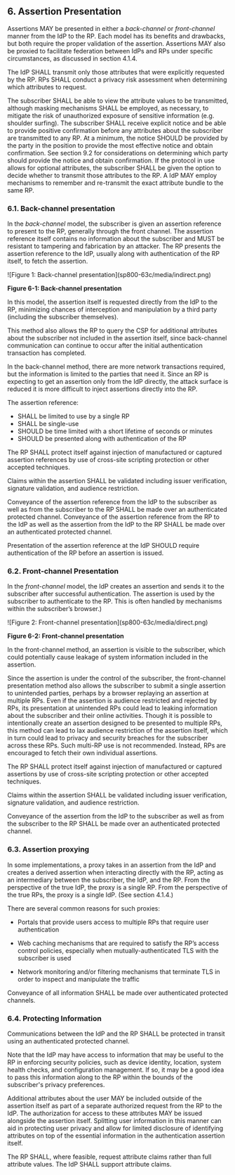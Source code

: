 <a name="sec6"></a>

## 6. Assertion Presentation

Assertions MAY be presented in either a *back-channel* or *front-channel* manner from the IdP to the RP. Each model has its benefits and drawbacks, but both require the proper validation of the assertion. Assertions MAY also be proxied to facilitate federation between IdPs and RPs under specific circumstances, as discussed in section 4.1.4.

The IdP SHALL transmit only those attributes that were explicitly requested by the RP. RPs SHALL conduct a privacy risk assessment when determining which attributes to request. 

The subscriber SHALL be able to view the attribute values to be transmitted, although masking mechanisms SHALL be employed, as necessary, to mitigate the risk of unauthorized exposure of sensitive information (e.g. shoulder surfing). The subscriber SHALL receive explicit notice and be able to provide positive confirmation before any attributes about the subscriber are transmitted to any RP. At a minimum, the notice SHOULD be provided by the party in the position to provide the most effective notice and obtain confirmation. See section 9.2 for considerations on determining which party should provide the notice and obtain confirmation. If the protocol in use allows for optional attributes, the subscriber SHALL be given the option to decide whether to transmit those attributes to the RP. A IdP MAY employ mechanisms to remember and re-transmit the exact attribute bundle to the same RP. 

### 6.1. Back-channel presentation

In the *back-channel* model, the subscriber is given an assertion reference to present to the RP, generally through the front channel. The assertion reference itself contains no information about the subscriber and MUST be resistant to tampering and fabrication by an attacker. The RP presents the assertion reference to the IdP, usually along with authentication of the RP itself, to fetch the assertion.


<a name="63cSec6-Figure1"></a>

<div class="text-center" markdown="1">
![Figure 1: Back-channel presentation](sp800-63c/media/indirect.png)

**Figure 6-1: Back-channel presentation**

</div>




In this model, the assertion itself is requested directly from the IdP to the RP, minimizing chances of interception and manipulation by a third party (including the subscriber themselves).

This method also allows the RP to query the CSP for additional attributes about the subscriber not included in the assertion itself, since back-channel communication can continue to occur after the initial authentication transaction has completed.

In the back-channel method, there are more network transactions required, but the information is limited to the parties that need it. Since an RP is expecting to get an assertion only from the IdP directly, the attack surface is reduced it is more difficult to inject assertions directly into the RP.

The assertion reference:

 - SHALL be limited to use by a single RP
 - SHALL be single-use
 - SHOULD be time limited with a short lifetime of seconds or minutes
 - SHOULD be presented along with authentication of the RP

The RP SHALL protect itself against injection of manufactured or captured assertion references by use of cross-site scripting protection or other accepted techniques. 

Claims within the assertion SHALL be validated including issuer verification, signature validation, and audience restriction.

Conveyance of the assertion reference from the IdP to the subscriber as well as from the subscriber to the RP SHALL be made over an authenticated protected channel. Conveyance of the assertion reference from the RP to the IdP as well as the assertion from the IdP to the RP SHALL be made over an authenticated protected channel.

Presentation of the assertion reference at the IdP SHOULD require authentication of the RP before an assertion is issued.

### 6.2. Front-channel Presentation

In the *front-channel* model, the IdP creates an assertion and sends it to the subscriber after successful authentication. The assertion is used by the subscriber to authenticate to the RP. This is often handled by mechanisms within the subscriber’s browser.) 


<a name="63cSec6-Figure2"></a>

<div class="text-center" markdown="1">
![Figure 2: Front-channel presentation](sp800-63c/media/direct.png)


**Figure 6-2: Front-channel presentation**

</div>




In the front-channel method, an assertion is visible to the subscriber, which could potentially cause leakage of system information included in the assertion. 

Since the assertion is under the control of the subscriber, the front-channel presentation method also allows the subscriber to submit a single assertion to unintended parties, perhaps by a browser replaying an assertion at multiple RPs. Even if the assertion is audience restricted and rejected by RPs, its presentation at unintended RPs could lead to leaking information about the subscriber and their online activities. Though it is possible to intentionally create an assertion designed to be presented to multiple RPs, this method can lead to lax audience restriction of the assertion itself, which in turn could lead to privacy and security breaches for the subscriber across these RPs. Such multi-RP use is not recommended. Instead, RPs are encouraged to fetch their own individual assertions.

The RP SHALL protect itself against injection of manufactured or captured assertions by use of cross-site scripting protection or other accepted techniques. 

Claims within the assertion SHALL be validated including issuer verification, signature validation, and audience restriction.

Conveyance of the assertion from the IdP to the subscriber as well as from the subscriber to the RP SHALL be made over an authenticated protected channel.

### 6.3. Assertion proxying

In some implementations, a proxy takes in an assertion from the IdP and creates a derived assertion when interacting directly with the RP, acting as an intermediary between the subscriber, the IdP, and the RP. From the perspective of the true IdP, the proxy is a single RP. From the perspective of the true RPs, the proxy is a single IdP. (See section 4.1.4.) 

There are several common reasons for such proxies:

- Portals that provide users access to multiple RPs that require user authentication

- Web caching mechanisms that are required to satisfy the RP’s access control policies, especially when mutually-authenticated TLS with the subscriber is used

- Network monitoring and/or filtering mechanisms that terminate TLS in order to inspect and manipulate the traffic

Conveyance of all information SHALL be made over authenticated protected channels.

### 6.4. Protecting Information

Communications between the IdP and the RP SHALL be protected in transit using an authenticated protected channel.

Note that the IdP may have access to information that may be useful to the RP in enforcing security policies, such as device identity, location, system health checks, and configuration management. If so, it may be a good idea to pass this information along to the RP within the bounds of the subscriber's privacy preferences.

Additional attributes about the user MAY be included outside of the assertion itself as part of a separate authorized request from the RP to the IdP. The authorization for access to these attributes MAY be issued alongside the assertion itself. Splitting user information in this manner can aid in protecting user privacy and allow for limited disclosure of identifying attributes on top of the essential information in the authentication assertion itself.

The RP SHALL, where feasible, request attribute claims rather than full attribute values. The IdP SHALL support attribute claims.  

